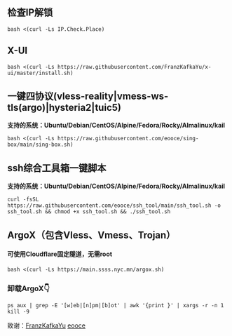 ## 检查IP解锁

```
bash <(curl -Ls IP.Check.Place)
```

## X-UI

```
bash <(curl -Ls https://raw.githubusercontent.com/FranzKafkaYu/x-ui/master/install.sh)
```

## 一键四协议(vless-reality|vmess-ws-tls(argo)|hysteria2|tuic5)
**支持的系统：Ubuntu/Debian/CentOS/Alpine/Fedora/Rocky/Almalinux/kail**

```
bash <(curl -Ls https://raw.githubusercontent.com/eooce/sing-box/main/sing-box.sh)
```

## ssh综合工具箱一键脚本
**支持的系统：Ubuntu/Debian/CentOS/Alpine/Fedora/Rocky/Almalinux/kail**

```
curl -fsSL https://raw.githubusercontent.com/eooce/ssh_tool/main/ssh_tool.sh -o ssh_tool.sh && chmod +x ssh_tool.sh && ./ssh_tool.sh
```

## ArgoX（包含Vless、Vmess、Trojan）
#### 可使用Cloudflare固定隧道，无需root

```
bash <(curl -Ls https://main.ssss.nyc.mn/argox.sh)
```
### 卸载ArgoX👇
```
ps aux | grep -E '[w]eb|[n]pm|[b]ot' | awk '{print }' | xargs -r -n 1 kill -9
```

致谢：[FranzKafkaYu](https://github.com/FranzKafkaYu)   [eooce](https://github.com/eooce)  
